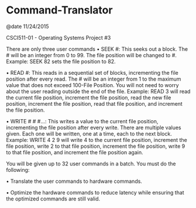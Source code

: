 # Command-Translator

@date 11/24/2015

CSCI511-01 - Operating Systems Project #3


There are only three user commands
• SEEK #: This seeks out a block. The # will be an integer from 0 to 99. The file position will be changed
to #. Example: SEEK 82 sets the file position to 82.

• READ #: This reads in a sequential set of blocks, incrementing the file position after every read. The #
will be an integer from 1 to the maximum value that does not exceed 100-File Position. You will not
need to worry about the user reading outside the end of the file. Example: READ 3 will read the current
file position, increment the file position, read the new file position, increment the file position, read that
file position, and increment the file position.

• WRITE # # #...: This writes a value to the current file position, incrementing the file position after every
write. There are multiple values given. Each one will be written, one at a time, each to the next block.
Example: WRITE 4 2 9 will write 4 to the current file position, increment the file position, write 2 to
that file position, increment the file position, write 9 to that file position, and increment the file position
again.

You will be given up to 32 user commands in a batch. You must do the following:

• Translate the user commands to hardware commands.

• Optimize the hardware commands to reduce latency while ensuring that the optimized commands are
still valid.
